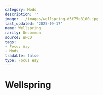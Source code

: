 ```yaml
---
category: Mods
description: ''
image: ../images/wellspring-d5f75e8100.jpg
last_updated: '2025-09-17'
name: Wellspring
rarity: Uncommon
source: WFCD
tags:
- Focus Way
- Mods
tradable: false
type: Focus Way
---
```


# Wellspring

